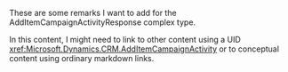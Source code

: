 These are some remarks I want to add for the AddItemCampaignActivityResponse complex type.

In this content, I might need to link to other content using a UID <xref:Microsoft.Dynamics.CRM.AddItemCampaignActivity> or to conceptual content using ordinary markdown links.